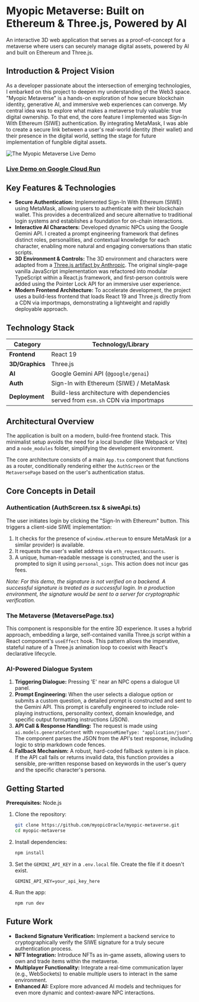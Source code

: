 # Myopic Metaverse: Built on Ethereum & Three.js, Powered by AI

An interactive 3D web application that serves as a proof-of-concept for a metaverse where users can securely manage digital assets, powered by AI and built on Ethereum and Three.js.

## Introduction & Project Vision

As a developer passionate about the intersection of emerging technologies, I embarked on this project to deepen my understanding of the Web3 space. "Myopic Metaverse" is a hands-on exploration of how secure blockchain identity, generative AI, and immersive web experiences can converge. My central idea was to explore what makes a metaverse truly valuable: true digital ownership. To that end, the core feature I implemented was Sign-In With Ethereum (SIWE) authentication. By integrating MetaMask, I was able to create a secure link between a user's real-world identity (their wallet) and their presence in the digital world, setting the stage for future implementation of fungible digital assets.

![The Myopic Metaverse Live Demo](/assets/myopicmetaverse-demo.gif)

### [**Live Demo on Google Cloud Run**](https://the-metaverse-by-myopicoracle-demo-v3-565993571311.us-west1.run.app)


## Key Features & Technologies

*   **Secure Authentication:** Implemented Sign-In With Ethereum (SIWE) using MetaMask, allowing users to authenticate with their blockchain wallet. This provides a decentralized and secure alternative to traditional login systems and establishes a foundation for on-chain interactions.
*   **Interactive AI Characters:** Developed dynamic NPCs using the Google Gemini API. I created a prompt engineering framework that defines distinct roles, personalities, and contextual knowledge for each character, enabling more natural and engaging conversations than static scripts.
*   **3D Environment & Controls:** The 3D environment and characters were adapted from a [Three.js artifact by Anthropic](https://claude.ai/artifacts/inspiration/c33e575f-5228-4058-aa78-a998bad7ec71). The original single-page vanilla JavaScript implementation was refactored into modular TypeScript within a React.js framework, and first-person controls were added using the Pointer Lock API for an immersive user experience.
*   **Modern Frontend Architecture:** To accelerate development, the project uses a build-less frontend that loads React 19 and Three.js directly from a CDN via importmaps, demonstrating a lightweight and rapidly deployable approach.

## Technology Stack

| Category      | Technology/Library                                                              |
|---------------|---------------------------------------------------------------------------------|
| **Frontend**  | React 19                                                                        |
| **3D/Graphics**| Three.js                                                                        |
| **AI**        | Google Gemini API (`@google/genai`)                                             |
| **Auth**      | Sign-In with Ethereum (SIWE) / MetaMask                                         |
| **Deployment**| Build-less architecture with dependencies served from `esm.sh` CDN via importmaps |

## Architectural Overview

The application is built on a modern, build-free frontend stack. This minimalist setup avoids the need for a local bundler (like Webpack or Vite) and a `node_modules` folder, simplifying the development environment.

The core architecture consists of a main `App.tsx` component that functions as a router, conditionally rendering either the `AuthScreen` or the `MetaversePage` based on the user's authentication status.

## Core Concepts in Detail

### Authentication (AuthScreen.tsx & siweApi.ts)

The user initiates login by clicking the "Sign-In with Ethereum" button. This triggers a client-side SIWE implementation:
1.  It checks for the presence of `window.ethereum` to ensure MetaMask (or a similar provider) is available.
2.  It requests the user's wallet address via `eth_requestAccounts`.
3.  A unique, human-readable message is constructed, and the user is prompted to sign it using `personal_sign`. This action does not incur gas fees.

*Note: For this demo, the signature is not verified on a backend. A successful signature is treated as a successful login. In a production environment, the signature would be sent to a server for cryptographic verification.*

### The Metaverse (MetaversePage.tsx)

This component is responsible for the entire 3D experience. It uses a hybrid approach, embedding a large, self-contained vanilla Three.js script within a React component's `useEffect` hook. This pattern allows the imperative, stateful nature of a Three.js animation loop to coexist with React's declarative lifecycle.

### AI-Powered Dialogue System

1.  **Triggering Dialogue:** Pressing 'E' near an NPC opens a dialogue UI panel.
2.  **Prompt Engineering:** When the user selects a dialogue option or submits a custom question, a detailed prompt is constructed and sent to the Gemini API. This prompt is carefully engineered to include role-playing instructions, personality context, domain knowledge, and specific output formatting instructions (JSON).
3.  **API Call & Response Handling:** The request is made using `ai.models.generateContent` with `responseMimeType: "application/json"`. The component parses the JSON from the API's text response, including logic to strip markdown code fences.
4.  **Fallback Mechanism:** A robust, hard-coded fallback system is in place. If the API call fails or returns invalid data, this function provides a sensible, pre-written response based on keywords in the user's query and the specific character's persona.

## Getting Started

**Prerequisites:** Node.js

1.  Clone the repository:
    ```bash
    git clone https://github.com/myopicOracle/myopic-metaverse.git
    cd myopic-metaverse
    ```
2.  Install dependencies:
    ```bash
    npm install
    ```
3.  Set the `GEMINI_API_KEY` in a `.env.local` file. Create the file if it doesn't exist.
    ```
    GEMINI_API_KEY=your_api_key_here
    ```
4.  Run the app:
    ```bash
    npm run dev
    ```

## Future Work

*   **Backend Signature Verification:** Implement a backend service to cryptographically verify the SIWE signature for a truly secure authentication process.
*   **NFT Integration:** Introduce NFTs as in-game assets, allowing users to own and trade items within the metaverse.
*   **Multiplayer Functionality:** Integrate a real-time communication layer (e.g., WebSockets) to enable multiple users to interact in the same environment.
*   **Enhanced AI:** Explore more advanced AI models and techniques for even more dynamic and context-aware NPC interactions.
